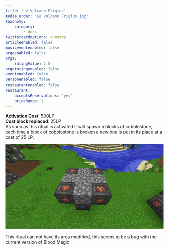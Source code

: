```yaml
---
title: 'Le Vulcano Frigius'
media_order: 'Le Vulcano Frigius.jpg'
taxonomy:
    category:
        - docs
twittercardoptions: summary
articleenabled: false
musiceventenabled: false
orgaenabled: false
orga:
    ratingValue: 2.5
orgaratingenabled: false
eventenabled: false
personenabled: false
restaurantenabled: false
restaurant:
    acceptsReservations: 'yes'
    priceRange: $
---
```


**Activation Cost**: 500LP  
**Cost block replaced**: 25LP  
As soon as this ritual is activated it will spawn 5 blocks of cobblestone, each time a block of cobblestone is broken a new one is put in its place at a cost of 25 LP.

![](Le%20Vulcano%20Frigius.jpg)

This ritual can not have its area modified, this seems to be a bug with the current version of Blood Magic